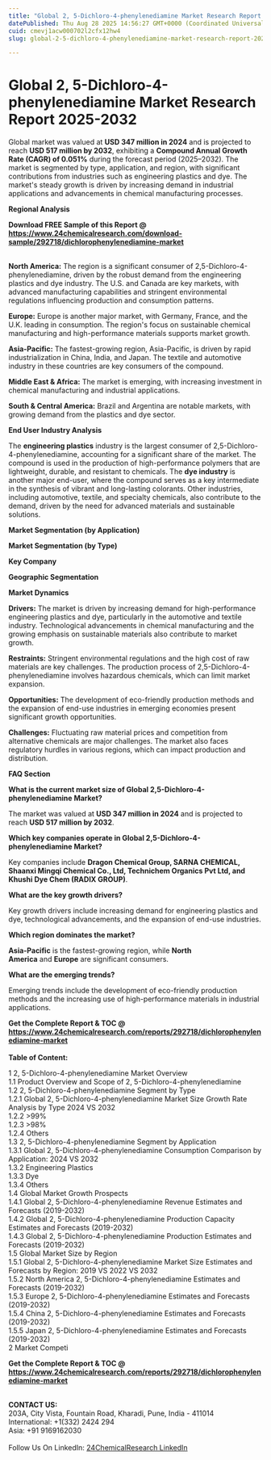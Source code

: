 ```yaml
---
title: "Global 2, 5-Dichloro-4-phenylenediamine Market Research Report 2025-2032"
datePublished: Thu Aug 28 2025 14:56:27 GMT+0000 (Coordinated Universal Time)
cuid: cmevj1acw000702l2cfx12hw4
slug: global-2-5-dichloro-4-phenylenediamine-market-research-report-2025-2032-1-1-1-1

---
```


# Global 2, 5-Dichloro-4-phenylenediamine Market Research Report 2025-2032

<p>Global market was valued at <strong>USD 347 million in 2024</strong> and is projected to reach <strong>USD 517 million by 2032</strong>, exhibiting a <strong>Compound Annual Growth Rate (CAGR) of 0.051%</strong> during the forecast period (2025–2032). The market is segmented by type, application, and region, with significant contributions from industries such as engineering plastics and dye. The market's steady growth is driven by increasing demand in industrial applications and advancements in chemical manufacturing processes.</p><p>
<strong>Regional Analysis</strong></p><p>
</p><div><b>Download FREE Sample of this Report @ 
            <a href="https://www.24chemicalresearch.com/download-sample/292718/dichlorophenylenediamine-market">
            https://www.24chemicalresearch.com/download-sample/292718/dichlorophenylenediamine-market</a></b></div><br><p><strong>North America:</strong> The region is a significant consumer of 2,5-Dichloro-4-phenylenediamine, driven by the robust demand from the engineering plastics and dye industry. The U.S. and Canada are key markets, with advanced manufacturing capabilities and stringent environmental regulations influencing production and consumption patterns.</p><p>
</p><p><strong>Europe:</strong> Europe is another major market, with Germany, France, and the U.K. leading in consumption. The region's focus on sustainable chemical manufacturing and high-performance materials supports market growth.</p><p>
</p><p><strong>Asia-Pacific:</strong> The fastest-growing region, Asia-Pacific, is driven by rapid industrialization in China, India, and Japan. The textile and automotive industry in these countries are key consumers of the compound.</p><p>
</p><p><strong>Middle East &amp; Africa:</strong> The market is emerging, with increasing investment in chemical manufacturing and industrial applications.</p><p>
</p><p><strong>South &amp; Central America:</strong> Brazil and Argentina are notable markets, with growing demand from the plastics and dye sector.</p><p>
<strong>End User Industry Analysis</strong></p><p>
</p><p>The <strong>engineering plastics</strong> industry is the largest consumer of 2,5-Dichloro-4-phenylenediamine, accounting for a significant share of the market. The compound is used in the production of high-performance polymers that are lightweight, durable, and resistant to chemicals. The <strong>dye industry</strong> is another major end-user, where the compound serves as a key intermediate in the synthesis of vibrant and long-lasting colorants. Other industries, including automotive, textile, and specialty chemicals, also contribute to the demand, driven by the need for advanced materials and sustainable solutions.</p><p>
<strong>Market Segmentation (by Application)</strong></p><p>
</p><p>
<strong>Market Segmentation (by Type)</strong></p><p>
</p><p>
<strong>Key Company</strong></p><p>
</p><p>
<strong>Geographic Segmentation</strong></p><p>
</p><p>
<strong>Market Dynamics</strong></p><p>
</p><p><strong>Drivers:</strong> The market is driven by increasing demand for high-performance engineering plastics and dye, particularly in the automotive and textile industry. Technological advancements in chemical manufacturing and the growing emphasis on sustainable materials also contribute to market growth.</p><p>
</p><p><strong>Restraints:</strong> Stringent environmental regulations and the high cost of raw materials are key challenges. The production process of 2,5-Dichloro-4-phenylenediamine involves hazardous chemicals, which can limit market expansion.</p><p>
</p><p><strong>Opportunities:</strong> The development of eco-friendly production methods and the expansion of end-use industries in emerging economies present significant growth opportunities.</p><p>
</p><p><strong>Challenges:</strong> Fluctuating raw material prices and competition from alternative chemicals are major challenges. The market also faces regulatory hurdles in various regions, which can impact production and distribution.</p><p>
<strong>FAQ Section</strong></p><p>
</p><p><strong>What is the current market size of Global 2,5-Dichloro-4-phenylenediamine Market?</strong></p><p>
</p><p>The market was valued at <strong>USD 347 million in 2024</strong> and is projected to reach <strong>USD 517 million by 2032</strong>.</p><p>
</p><p><strong>Which key companies operate in Global 2,5-Dichloro-4-phenylenediamine Market?</strong></p><p>
</p><p>Key companies include <strong>Dragon Chemical Group, SARNA CHEMICAL, Shaanxi Mingqi Chemical Co., Ltd, Technichem Organics Pvt Ltd, and Khushi Dye Chem (RADIX GROUP)</strong>.</p><p>
</p><p><strong>What are the key growth drivers?</strong></p><p>
</p><p>Key growth drivers include increasing demand for engineering plastics and dye, technological advancements, and the expansion of end-use industries.</p><p>
</p><p><strong>Which region dominates the market?</strong></p><p>
</p><p><strong>Asia-Pacific</strong> is the fastest-growing region, while <strong>North America</strong> and <strong>Europe</strong> are significant consumers.</p><p>
</p><p><strong>What are the emerging trends?</strong></p><p>
</p><p>Emerging trends include the development of eco-friendly production methods and the increasing use of high-performance materials in industrial applications.</p>

<div><b>Get the Complete Report & TOC @ 
            <a href="https://www.24chemicalresearch.com/reports/292718/dichlorophenylenediamine-market">
            https://www.24chemicalresearch.com/reports/292718/dichlorophenylenediamine-market</a></b></div><br>
            <b>Table of Content:</b><p>1 2, 5-Dichloro-4-phenylenediamine Market Overview<br />
    1.1 Product Overview and Scope of 2, 5-Dichloro-4-phenylenediamine<br />
    1.2 2, 5-Dichloro-4-phenylenediamine Segment by Type<br />
        1.2.1 Global 2, 5-Dichloro-4-phenylenediamine Market Size Growth Rate Analysis by Type 2024 VS 2032<br />
        1.2.2 >99%<br />
        1.2.3 >98%<br />
        1.2.4 Others<br />
    1.3 2, 5-Dichloro-4-phenylenediamine Segment by Application<br />
        1.3.1 Global 2, 5-Dichloro-4-phenylenediamine Consumption Comparison by Application: 2024 VS 2032<br />
        1.3.2 Engineering Plastics<br />
        1.3.3 Dye<br />
        1.3.4 Others<br />
    1.4 Global Market Growth Prospects<br />
        1.4.1 Global 2, 5-Dichloro-4-phenylenediamine Revenue Estimates and Forecasts (2019-2032)<br />
        1.4.2 Global 2, 5-Dichloro-4-phenylenediamine Production Capacity Estimates and Forecasts (2019-2032)<br />
        1.4.3 Global 2, 5-Dichloro-4-phenylenediamine Production Estimates and Forecasts (2019-2032)<br />
    1.5 Global Market Size by Region<br />
        1.5.1 Global 2, 5-Dichloro-4-phenylenediamine Market Size Estimates and Forecasts by Region: 2019 VS 2022 VS 2032<br />
        1.5.2 North America 2, 5-Dichloro-4-phenylenediamine Estimates and Forecasts (2019-2032)<br />
        1.5.3 Europe 2, 5-Dichloro-4-phenylenediamine Estimates and Forecasts (2019-2032)<br />
        1.5.4 China 2, 5-Dichloro-4-phenylenediamine Estimates and Forecasts (2019-2032)<br />
        1.5.5 Japan 2, 5-Dichloro-4-phenylenediamine Estimates and Forecasts (2019-2032)<br />
2 Market Competi</p>

<div><b>Get the Complete Report & TOC @ 
            <a href="https://www.24chemicalresearch.com/reports/292718/dichlorophenylenediamine-market">
            https://www.24chemicalresearch.com/reports/292718/dichlorophenylenediamine-market</a></b></div><br>

<b>CONTACT US:</b><br>
            203A, City Vista, Fountain Road, Kharadi, Pune, India - 411014<br>
            International: +1(332) 2424 294<br>
            Asia: +91 9169162030 <br><br>
            Follow Us On LinkedIn: <a href="https://www.linkedin.com/company/24chemicalresearch/">24ChemicalResearch LinkedIn</a>